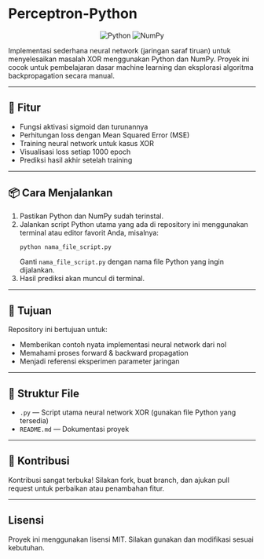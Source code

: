 # Perceptron-Python

<p align="center">
	<img src="https://img.shields.io/badge/Python-3.x-blue?logo=python" alt="Python">
	<img src="https://img.shields.io/badge/NumPy-✓-orange?logo=numpy" alt="NumPy">
</p>

Implementasi sederhana neural network (jaringan saraf tiruan) untuk menyelesaikan masalah XOR menggunakan Python dan NumPy. Proyek ini cocok untuk pembelajaran dasar machine learning dan eksplorasi algoritma backpropagation secara manual.

---

## 🚀 Fitur

- Fungsi aktivasi sigmoid dan turunannya
- Perhitungan loss dengan Mean Squared Error (MSE)
- Training neural network untuk kasus XOR
- Visualisasi loss setiap 1000 epoch
- Prediksi hasil akhir setelah training

---

## 📦 Cara Menjalankan

1. Pastikan Python dan NumPy sudah terinstal.
2. Jalankan script Python utama yang ada di repository ini menggunakan terminal atau editor favorit Anda, misalnya:
	```bash
	python nama_file_script.py
	```
	Ganti `nama_file_script.py` dengan nama file Python yang ingin dijalankan.
3. Hasil prediksi akan muncul di terminal.

---

## 🎯 Tujuan

Repository ini bertujuan untuk:

- Memberikan contoh nyata implementasi neural network dari nol
- Memahami proses forward & backward propagation
- Menjadi referensi eksperimen parameter jaringan

---


## 📁 Struktur File

- `.py` — Script utama neural network XOR (gunakan file Python yang tersedia)
- `README.md` — Dokumentasi proyek

---

## 🤝 Kontribusi

Kontribusi sangat terbuka! Silakan fork, buat branch, dan ajukan pull request untuk perbaikan atau penambahan fitur.

---

## Lisensi

Proyek ini menggunakan lisensi MIT. Silakan gunakan dan modifikasi sesuai kebutuhan.